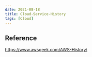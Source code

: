 ```yaml
---
date: 2021-08-18
title: Cloud-Service-History
tags: [Cloud]
---
```



## 

## Reference

https://www.awsgeek.com/AWS-History/